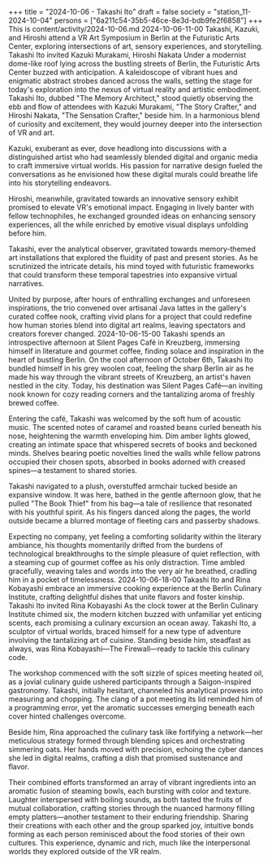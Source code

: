 +++
title = "2024-10-06 - Takashi Ito"
draft = false
society = "station_11-2024-10-04"
persons = ["6a211c54-35b5-46ce-8e3d-bdb9fe2f6858"]
+++
This is content/activity/2024-10-06.md
2024-10-06-11-00
Takashi, Kazuki, and Hiroshi attend a VR Art Symposium in Berlin at the Futuristic Arts Center, exploring intersections of art, sensory experiences, and storytelling.
Takashi Ito invited Kazuki Murakami, Hiroshi Nakata
Under a modernist dome-like roof lying across the bustling streets of Berlin, the Futuristic Arts Center buzzed with anticipation. A kaleidoscope of vibrant hues and enigmatic abstract strobes danced across the walls, setting the stage for today's exploration into the nexus of virtual reality and artistic embodiment. Takashi Ito, dubbed "The Memory Architect," stood quietly observing the ebb and flow of attendees with Kazuki Murakami, "The Story Crafter," and Hiroshi Nakata, "The Sensation Crafter," beside him. In a harmonious blend of curiosity and excitement, they would journey deeper into the intersection of VR and art.

Kazuki, exuberant as ever, dove headlong into discussions with a distinguished artist who had seamlessly blended digital and organic media to craft immersive virtual worlds. His passion for narrative design fueled the conversations as he envisioned how these digital murals could breathe life into his storytelling endeavors.

Hiroshi, meanwhile, gravitated towards an innovative sensory exhibit promised to elevate VR's emotional impact. Engaging in lively banter with fellow technophiles, he exchanged grounded ideas on enhancing sensory experiences, all the while enriched by emotive visual displays unfolding before him.

Takashi, ever the analytical observer, gravitated towards memory-themed art installations that explored the fluidity of past and present stories. As he scrutinized the intricate details, his mind toyed with futuristic frameworks that could transform these temporal tapestries into expansive virtual narratives.

United by purpose, after hours of enthralling exchanges and unforeseen inspirations, the trio convened over artisanal Java lattes in the gallery's curated coffee nook, crafting vivid plans for a project that could redefine how human stories blend into digital art realms, leaving spectators and creators forever changed.
2024-10-06-15-00
Takashi spends an introspective afternoon at Silent Pages Café in Kreuzberg, immersing himself in literature and gourmet coffee, finding solace and inspiration in the heart of bustling Berlin.
On the cool afternoon of October 6th, Takashi Ito bundled himself in his grey woolen coat, feeling the sharp Berlin air as he made his way through the vibrant streets of Kreuzberg, an artist's haven nestled in the city. Today, his destination was Silent Pages Café—an inviting nook known for cozy reading corners and the tantalizing aroma of freshly brewed coffee.

Entering the café, Takashi was welcomed by the soft hum of acoustic music. The scented notes of caramel and roasted beans curled beneath his nose, heightening the warmth enveloping him. Dim amber lights glowed, creating an intimate space that whispered secrets of books and beckoned minds. Shelves bearing poetic novelties lined the walls while fellow patrons occupied their chosen spots, absorbed in books adorned with creased spines—a testament to shared stories.

Takashi navigated to a plush, overstuffed armchair tucked beside an expansive window. It was here, bathed in the gentle afternoon glow, that he pulled "The Book Thief" from his bag—a tale of resilience that resonated with his youthful spirit. As his fingers danced along the pages, the world outside became a blurred montage of fleeting cars and passerby shadows.

Expecting no company, yet feeling a comforting solidarity within the literary ambiance, his thoughts momentarily drifted from the burdens of technological breakthroughs to the simple pleasure of quiet reflection, with a steaming cup of gourmet coffee as his only distraction. Time ambled gracefully, weaving tales and words into the very air he breathed, cradling him in a pocket of timelessness.
2024-10-06-18-00
Takashi Ito and Rina Kobayashi embrace an immersive cooking experience at the Berlin Culinary Institute, crafting delightful dishes that unite flavors and foster kinship.
Takashi Ito invited Rina Kobayashi
As the clock tower at the Berlin Culinary Institute chimed six, the modern kitchen buzzed with unfamiliar yet enticing scents, each promising a culinary excursion an ocean away. Takashi Ito, a sculptor of virtual worlds, braced himself for a new type of adventure involving the tantalizing art of cuisine. Standing beside him, steadfast as always, was Rina Kobayashi—The Firewall—ready to tackle this culinary code.

The workshop commenced with the soft sizzle of spices meeting heated oil, as a jovial culinary guide ushered participants through a Saigon-inspired gastronomy. Takashi, initially hesitant, channeled his analytical prowess into measuring and chopping. The clang of a pot meeting its lid reminded him of a programming error, yet the aromatic successes emerging beneath each cover hinted challenges overcome.

Beside him, Rina approached the culinary task like fortifying a network—her meticulous strategy formed through blending spices and orchestrating simmering oats. Her hands moved with precision, echoing the cyber dances she led in digital realms, crafting a dish that promised sustenance and flavor.

Their combined efforts transformed an array of vibrant ingredients into an aromatic fusion of steaming bowls, each bursting with color and texture. Laughter interspersed with boiling sounds, as both tasted the fruits of mutual collaboration, crafting stories through the nuanced harmony filling empty platters—another testament to their enduring friendship. Sharing their creations with each other and the group sparked joy, intuitive bonds forming as each person reminisced about the food stories of their own cultures. This experience, dynamic and rich, much like the interpersonal worlds they explored outside of the VR realm.
